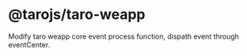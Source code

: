 # @tarojs/taro-weapp
Modify taro weapp core event process function, dispath event through eventCenter.
